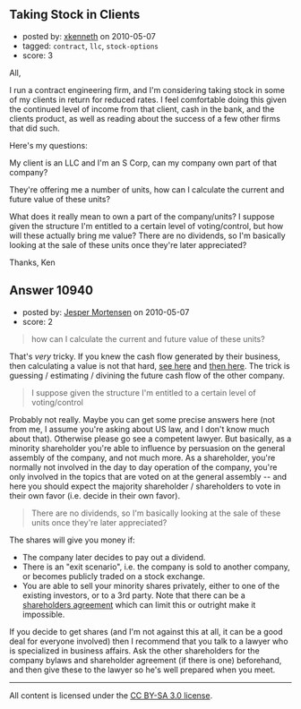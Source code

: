## Taking Stock in Clients

- posted by: [xkenneth](https://stackexchange.com/users/-1/3270-xkenneth) on 2010-05-07
- tagged: `contract`, `llc`, `stock-options`
- score: 3

All,

I run a contract engineering firm, and I'm considering taking stock in some of my clients in return for reduced rates. I feel comfortable doing this given the continued level of income from that client, cash in the bank, and the clients product, as well as reading about the success of a few other firms that did such.

Here's my questions:

My client is an LLC and I'm an S Corp, can my company own part of that company?

They're offering me a number of units, how can I calculate the current and future value of these units?

What does it really mean to own a part of the company/units? I suppose given the structure I'm entitled to a certain level of voting/control, but how will these actually bring me value? There are no dividends, so I'm basically looking at the sale of these units once they're later appreciated?

Thanks,
Ken


## Answer 10940

- posted by: [Jesper Mortensen](https://stackexchange.com/users/-1/1261-jesper-mortensen) on 2010-05-07
- score: 2

<blockquote>
  <p>how can I calculate the current and future value of these units?</p>
</blockquote>

<p>That's <em>very</em> tricky. If you knew the cash flow generated by their business, then calculating a value is not that hard, <a href="http://www.avc.com/a_vc/2010/03/cash-flow.html" rel="nofollow">see here</a> and <a href="http://www.avc.com/a_vc/2010/01/valuing-stocks-today-and-tomorrow.html" rel="nofollow">then here</a>. The trick is guessing / estimating / divining the future cash flow of the other company.</p>

<blockquote>
  <p>I suppose given the structure I'm entitled to a certain level of voting/control</p>
</blockquote>

<p>Probably not really. Maybe you can get some precise answers here (not from me, I assume you're asking about US law, and I don't know much about that). Otherwise please go see a competent lawyer. But basically, as a minority shareholder you're able to influence by persuasion on the general assembly of the company, and not much more. As a shareholder, you're normally not involved in the day to day operation of the company, you're only involved in the topics that are voted on at the general assembly -- and here you should expect the majority shareholder / shareholders to vote in their own favor (i.e. decide in their own favor).</p>

<blockquote>
  <p>There are no dividends, so I'm basically looking at the sale of these units once they're later appreciated?</p>
</blockquote>

<p>The shares will give you money if:</p>

<ul>
<li>The company later decides to pay out a dividend.</li>
<li>There is an "exit scenario", i.e. the company is sold to another company, or becomes publicly traded on a stock exchange.</li>
<li>You are able to sell your minority shares privately, either to one of the existing investors, or to a 3rd party. Note that there can be a <a href="http://en.wikipedia.org/wiki/Shareholders_agreement" rel="nofollow">shareholders agreement</a> which can limit this or outright make it impossible.</li>
</ul>

<p>If you decide to get shares (and I'm not against this at all, it can be a good deal for everyone involved) then I recommend that you talk to a lawyer who is specialized in business affairs. Ask the other shareholders for the company bylaws and shareholder agreement (if there is one) beforehand, and then give these to the lawyer so he's well prepared when you meet.</p>




---

All content is licensed under the [CC BY-SA 3.0 license](https://creativecommons.org/licenses/by-sa/3.0/).
